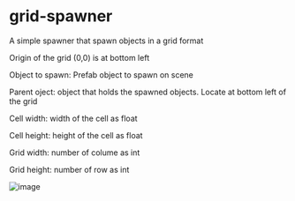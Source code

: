 # grid-spawner
A simple spawner that spawn objects in a grid format

Origin of the grid (0,0) is at bottom left

Object to spawn: Prefab object to spawn on scene

Parent oject: object that holds the spawned objects. Locate at bottom left of the grid

Cell width: width of the cell as float

Cell height: height of the cell as float

Grid width: number of colume as int

Grid height: number of row as int

![image](https://github.com/jakji93/grid-spawner/assets/54963621/8b528f00-edd8-4bc0-98ca-c884cb6cd886)
